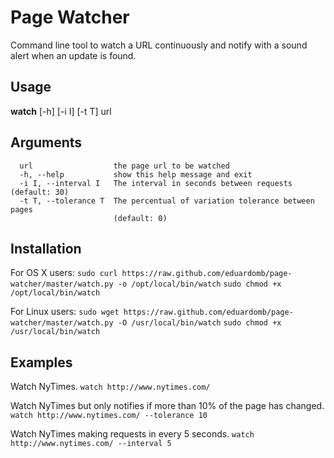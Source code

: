 Page Watcher
============
Command line tool to watch a URL continuously and notify with a sound alert
when an update is found.

Usage
-----
**watch** [-h] [-i I] [-t T] url

Arguments
---------
      url                  the page url to be watched
      -h, --help           show this help message and exit
      -i I, --interval I   The interval in seconds between requests (default: 30)
      -t T, --tolerance T  The percentual of variation tolerance between pages
                           (default: 0)

Installation
------------
For OS X users:
`sudo curl https://raw.github.com/eduardomb/page-watcher/master/watch.py -o /opt/local/bin/watch`
`sudo chmod +x /opt/local/bin/watch`

For Linux users:
`sudo wget https://raw.github.com/eduardomb/page-watcher/master/watch.py -O /usr/local/bin/watch`
`sudo chmod +x /usr/local/bin/watch`

Examples
--------
Watch NyTimes.
`watch http://www.nytimes.com/`

Watch NyTimes but only notifies if more than 10% of the page has changed.
`watch http://www.nytimes.com/ --tolerance 10`

Watch NyTimes making requests in every 5 seconds.
`watch http://www.nytimes.com/ --interval 5`
